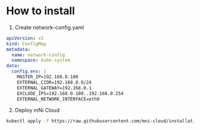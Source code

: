# How to install

1. Create network-config.yaml
```yaml
apiVersion: v1
kind: ConfigMap
metadata:
  name: network-config
  namespace: kube-system
data:
  config.env: |
    MASTER_IP=192.168.0.100
    EXTERNAL_CIDR=192.168.0.0/24
    EXTERNAL_GATEWAY=192.168.0.1
    EXCLUDE_IPS=192.168.0.100..192.168.0.254
    EXTERNAL_NETWORK_INTERFACE=eth0
```

2. Deploy mNi Cloud
```bash
kubectl apply -f https://raw.githubusercontent.com/mni-cloud/installation/main/deploy/mni-installer.yaml
```
